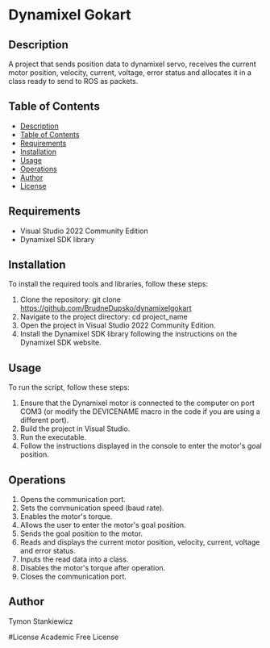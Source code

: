 # Dynamixel Gokart

## Description
A project that sends position data to dynamixel servo, receives the current motor position, velocity, current, voltage, error status and allocates it in a class ready to send to ROS as packets.

## Table of Contents
- [Description](#description)
- [Table of Contents](#table-of-contents)
- [Requirements](#requirements)
- [Installation](#installation)
- [Usage](#usage)
- [Operations](#operations)
- [Author](#author)
- [License](#license)

## Requirements
- Visual Studio 2022 Community Edition
- Dynamixel SDK library

## Installation
To install the required tools and libraries, follow these steps:

1. Clone the repository:
   git clone https://github.com/BrudneDupsko/dynamixelgokart
2. Navigate to the project directory:
   cd project_name
3. Open the project in Visual Studio 2022 Community Edition.
4. Install the Dynamixel SDK library following the instructions on the Dynamixel SDK website.

## Usage

To run the script, follow these steps:

1. Ensure that the Dynamixel motor is connected to the computer on port COM3 (or modify the DEVICENAME macro in the code if you are using a different port).
2. Build the project in Visual Studio.
3. Run the executable.
4. Follow the instructions displayed in the console to enter the motor's goal position.

## Operations

1. Opens the communication port.
2. Sets the communication speed (baud rate).
3. Enables the motor's torque.
4. Allows the user to enter the motor's goal position.
5. Sends the goal position to the motor.
6. Reads and displays the current motor position, velocity, current, voltage and error status.
7. Inputs the read data into a class.
8. Disables the motor's torque after operation.
9. Closes the communication port.

## Author 
Tymon Stankiewicz

#License 
Academic Free License
